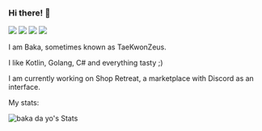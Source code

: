 ### Hi there! 👋

<img src="https://img.shields.io/badge/Discord-baka%20da%20yo%235522-%235865F2?logo=discord"/> ![](https://img.shields.io/github/followers/TaeKwonZeus?logo=github)
![](https://img.shields.io/github/stars/TaeKwonZeus?logo=github)
![](https://img.shields.io/reddit/user-karma/combined/TaeKwonZeuss?logo=reddit)

I am Baka, sometimes known as TaeKwonZeus.

I like Kotlin, Golang, C# and everything tasty ;)

I am currently working on Shop Retreat, a marketplace with Discord as an interface.

My stats:

![baka da yo's Stats](https://github-readme-stats.vercel.app/api?username=TaeKwonZeus&show_icons=true&theme=nord)
